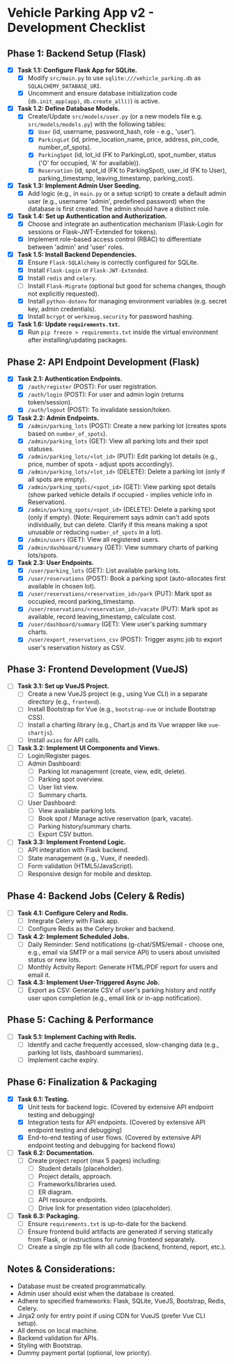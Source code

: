 # Vehicle Parking App v2 - Development Checklist

## Phase 1: Backend Setup (Flask)

- [x] **Task 1.1: Configure Flask App for SQLite.**
  - [x] Modify `src/main.py` to use `sqlite:///vehicle_parking.db` as `SQLALCHEMY_DATABASE_URI`.
  - [x] Uncomment and ensure database initialization code (`db.init_app(app)`, `db.create_all()`) is active.
- [x] **Task 1.2: Define Database Models.**
  - [x] Create/Update `src/models/user.py` (or a new models file e.g. `src/models/models.py`) with the following tables:
    - [x] `User` (id, username, password_hash, role - e.g., 'user').
    - [x] `ParkingLot` (id, prime_location_name, price, address, pin_code, number_of_spots).
    - [x] `ParkingSpot` (id, lot_id (FK to ParkingLot), spot_number, status ('O' for occupied, 'A' for available)).
    - [x] `Reservation` (id, spot_id (FK to ParkingSpot), user_id (FK to User), parking_timestamp, leaving_timestamp, parking_cost).
- [x] **Task 1.3: Implement Admin User Seeding.**
  - [x] Add logic (e.g., in `main.py` or a setup script) to create a default admin user (e.g., username 'admin', predefined password) when the database is first created. The admin should have a distinct role.
- [x] **Task 1.4: Set up Authentication and Authorization.**
  - [x] Choose and integrate an authentication mechanism (Flask-Login for sessions or Flask-JWT-Extended for tokens).
  - [x] Implement role-based access control (RBAC) to differentiate between 'admin' and 'user' roles.
- [x] **Task 1.5: Install Backend Dependencies.**
  - [x] Ensure `Flask-SQLAlchemy` is correctly configured for SQLite.
  - [x] Install `Flask-Login` or `Flask-JWT-Extended`.
  - [x] Install `redis` and `celery`.
  - [ ] Install `Flask-Migrate` (optional but good for schema changes, though not explicitly requested).
  - [x] Install `python-dotenv` for managing environment variables (e.g. secret key, admin credentials).
  - [x] Install `bcrypt` or `werkzeug.security` for password hashing.
- [x] **Task 1.6: Update `requirements.txt`.**
  - [x] Run `pip freeze > requirements.txt` inside the virtual environment after installing/updating packages.

## Phase 2: API Endpoint Development (Flask)

- [x] **Task 2.1: Authentication Endpoints.**
  - [x] `/auth/register` (POST): For user registration.
  - [x] `/auth/login` (POST): For user and admin login (returns token/session).
  - [x] `/auth/logout` (POST): To invalidate session/token.
- [x] **Task 2.2: Admin Endpoints.**
  - [x] `/admin/parking_lots` (POST): Create a new parking lot (creates spots based on `number_of_spots`).
  - [x] `/admin/parking_lots` (GET): View all parking lots and their spot statuses.
  - [x] `/admin/parking_lots/<lot_id>` (PUT): Edit parking lot details (e.g., price, number of spots - adjust spots accordingly).
  - [x] `/admin/parking_lots/<lot_id>` (DELETE): Delete a parking lot (only if all spots are empty).
  - [x] `/admin/parking_spots/<spot_id>` (GET): View parking spot details (show parked vehicle details if occupied - implies vehicle info in Reservation).
  - [x] `/admin/parking_spots/<spot_id>` (DELETE): Delete a parking spot (only if empty). (Note: Requirement says admin can't add spots individually, but can delete. Clarify if this means making a spot unusable or reducing `number_of_spots` in a lot).
  - [x] `/admin/users` (GET): View all registered users.
  - [x] `/admin/dashboard/summary` (GET): View summary charts of parking lots/spots.
- [x] **Task 2.3: User Endpoints.**
  - [x] `/user/parking_lots` (GET): List available parking lots.
  - [x] `/user/reservations` (POST): Book a parking spot (auto-allocates first available in chosen lot).
  - [x] `/user/reservations/<reservation_id>/park` (PUT): Mark spot as occupied, record parking_timestamp.
  - [x] `/user/reservations/<reservation_id>/vacate` (PUT): Mark spot as available, record leaving_timestamp, calculate cost.
  - [x] `/user/dashboard/summary` (GET): View user's parking summary charts.
  - [x] `/user/export_reservations_csv` (POST): Trigger async job to export user's reservation history as CSV.

## Phase 3: Frontend Development (VueJS)

- [ ] **Task 3.1: Set up VueJS Project.**
  - [ ] Create a new VueJS project (e.g., using Vue CLI) in a separate directory (e.g., `frontend`).
  - [ ] Install Bootstrap for Vue (e.g., `bootstrap-vue` or include Bootstrap CSS).
  - [ ] Install a charting library (e.g., Chart.js and its Vue wrapper like `vue-chartjs`).
  - [ ] Install `axios` for API calls.
- [ ] **Task 3.2: Implement UI Components and Views.**
  - [ ] Login/Register pages.
  - [ ] Admin Dashboard:
    - [ ] Parking lot management (create, view, edit, delete).
    - [ ] Parking spot overview.
    - [ ] User list view.
    - [ ] Summary charts.
  - [ ] User Dashboard:
    - [ ] View available parking lots.
    - [ ] Book spot / Manage active reservation (park, vacate).
    - [ ] Parking history/summary charts.
    - [ ] Export CSV button.
- [ ] **Task 3.3: Implement Frontend Logic.**
  - [ ] API integration with Flask backend.
  - [ ] State management (e.g., Vuex, if needed).
  - [ ] Form validation (HTML5/JavaScript).
  - [ ] Responsive design for mobile and desktop.

## Phase 4: Backend Jobs (Celery & Redis)

- [ ] **Task 4.1: Configure Celery and Redis.**
  - [ ] Integrate Celery with Flask app.
  - [ ] Configure Redis as the Celery broker and backend.
- [ ] **Task 4.2: Implement Scheduled Jobs.**
  - [ ] Daily Reminder: Send notifications (g-chat/SMS/email - choose one, e.g., email via SMTP or a mail service API) to users about unvisited status or new lots.
  - [ ] Monthly Activity Report: Generate HTML/PDF report for users and email it.
- [ ] **Task 4.3: Implement User-Triggered Async Job.**
  - [ ] Export as CSV: Generate CSV of user's parking history and notify user upon completion (e.g., email link or in-app notification).

## Phase 5: Caching & Performance

- [ ] **Task 5.1: Implement Caching with Redis.**
  - [ ] Identify and cache frequently accessed, slow-changing data (e.g., parking lot lists, dashboard summaries).
  - [ ] Implement cache expiry.

## Phase 6: Finalization & Packaging

- [x] **Task 6.1: Testing.**
  - [x] Unit tests for backend logic. (Covered by extensive API endpoint testing and debugging)
  - [x] Integration tests for API endpoints. (Covered by extensive API endpoint testing and debugging)
  - [x] End-to-end testing of user flows. (Covered by extensive API endpoint testing and debugging for backend flows)
- [ ] **Task 6.2: Documentation.**
  - [ ] Create project report (max 5 pages) including:
    - [ ] Student details (placeholder).
    - [ ] Project details, approach.
    - [ ] Frameworks/libraries used.
    - [ ] ER diagram.
    - [ ] API resource endpoints.
    - [ ] Drive link for presentation video (placeholder).
- [ ] **Task 6.3: Packaging.**
  - [ ] Ensure `requirements.txt` is up-to-date for the backend.
  - [ ] Ensure frontend build artifacts are generated if serving statically from Flask, or instructions for running frontend separately.
  - [ ] Create a single zip file with all code (backend, frontend, report, etc.).

## Notes & Considerations:
- Database must be created programmatically.
- Admin user should exist when the database is created.
- Adhere to specified frameworks: Flask, SQLite, VueJS, Bootstrap, Redis, Celery.
- Jinja2 only for entry point if using CDN for VueJS (prefer Vue CLI setup).
- All demos on local machine.
- Backend validation for APIs.
- Styling with Bootstrap.
- Dummy payment portal (optional, low priority).

